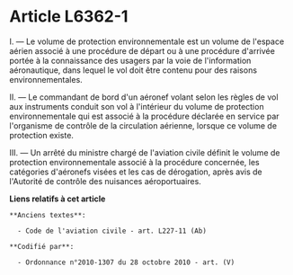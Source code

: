 # Article L6362-1

I. ― Le volume de protection environnementale est un volume de l'espace aérien associé à une procédure de départ ou à une
procédure d'arrivée portée à la connaissance des usagers par la voie de l'information aéronautique, dans lequel le vol doit
être contenu pour des raisons environnementales.

II. ― Le commandant de bord d'un aéronef volant selon les règles de vol aux instruments conduit son vol à l'intérieur du
volume de protection environnementale qui est associé à la procédure déclarée en service par l'organisme de contrôle de la
circulation aérienne, lorsque ce volume de protection existe.

III. ― Un arrêté du ministre chargé de l'aviation civile définit le volume de protection environnementale associé à la
procédure concernée, les catégories d'aéronefs visées et les cas de dérogation, après avis de l'Autorité de contrôle des
nuisances aéroportuaires.

**Liens relatifs à cet article**

	**Anciens textes**:

	  - Code de l'aviation civile - art. L227-11 (Ab)

	**Codifié par**:

	  - Ordonnance n°2010-1307 du 28 octobre 2010 - art. (V)
